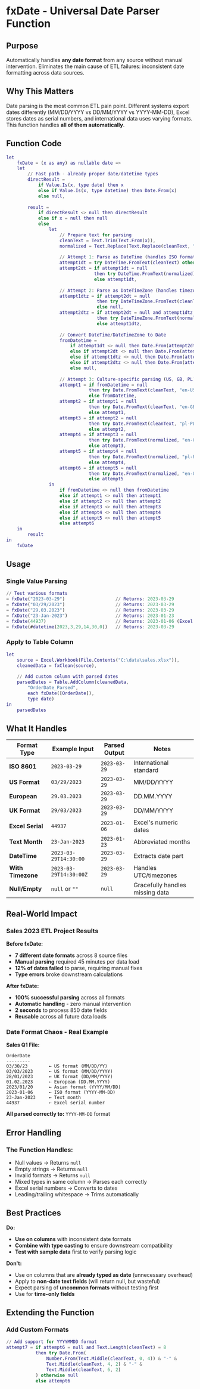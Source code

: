 # fxDate - Universal Date Parser Function

## Purpose
Automatically handles **any date format** from any source without manual intervention. Eliminates the main cause of ETL failures: inconsistent date formatting across data sources.

## Why This Matters
Date parsing is the most common ETL pain point. Different systems export dates differently (MM/DD/YYYY vs DD/MM/YYYY vs YYYY-MM-DD), Excel stores dates as serial numbers, and international data uses varying formats. This function handles **all of them automatically**.

## Function Code
```m
let
    fxDate = (x as any) as nullable date =>
    let
        // Fast path - already proper date/datetime types
        directResult =
            if Value.Is(x, type date) then x
            else if Value.Is(x, type datetime) then Date.From(x)
            else null,
            
        result =
            if directResult <> null then directResult
            else if x = null then null
            else
                let
                    // Prepare text for parsing
                    cleanText = Text.Trim(Text.From(x)),
                    normalized = Text.Replace(Text.Replace(cleanText, ".", "-"), "/", "-"),
                    
                    // Attempt 1: Parse as DateTime (handles ISO formats)
                    attempt1dt = try DateTime.FromText(cleanText) otherwise null,
                    attempt2dt = if attempt1dt = null 
                                 then try DateTime.FromText(normalized) otherwise null 
                                 else attempt1dt,
                    
                    // Attempt 2: Parse as DateTimeZone (handles timezone info)
                    attempt1dtz = if attempt2dt = null 
                                  then try DateTimeZone.FromText(cleanText) otherwise null 
                                  else null,
                    attempt2dtz = if attempt2dt = null and attempt1dtz = null 
                                  then try DateTimeZone.FromText(normalized) otherwise null 
                                  else attempt1dtz,
                    
                    // Convert DateTime/DateTimeZone to Date
                    fromDatetime =
                        if attempt1dt <> null then Date.From(attempt2dt)
                        else if attempt2dt <> null then Date.From(attempt2dt)
                        else if attempt1dtz <> null then Date.From(attempt1dtz)
                        else if attempt2dtz <> null then Date.From(attempt2dtz)
                        else null,
                    
                    // Attempt 3: Culture-specific parsing (US, GB, PL)
                    attempt1 = if fromDatetime = null 
                               then try Date.FromText(cleanText, "en-US") otherwise null 
                               else fromDatetime,
                    attempt2 = if attempt1 = null 
                               then try Date.FromText(cleanText, "en-GB") otherwise null 
                               else attempt1,
                    attempt3 = if attempt2 = null 
                               then try Date.FromText(cleanText, "pl-PL") otherwise null 
                               else attempt2,
                    attempt4 = if attempt3 = null 
                               then try Date.FromText(normalized, "en-GB") otherwise null 
                               else attempt3,
                    attempt5 = if attempt4 = null 
                               then try Date.FromText(normalized, "pl-PL") otherwise null 
                               else attempt4,
                    attempt6 = if attempt5 = null 
                               then try Date.FromText(normalized, "en-US") otherwise null 
                               else attempt5
                in
                    if fromDatetime <> null then fromDatetime
                    else if attempt1 <> null then attempt1
                    else if attempt2 <> null then attempt2
                    else if attempt3 <> null then attempt3
                    else if attempt4 <> null then attempt4
                    else if attempt5 <> null then attempt5
                    else attempt6
    in
        result
in
    fxDate
```

## Usage
### Single Value Parsing
```m
// Test various formats
= fxDate("2023-03-29")                   // Returns: 2023-03-29
= fxDate("03/29/2023")                   // Returns: 2023-03-29
= fxDate("29.03.2023")                   // Returns: 2023-03-29
= fxDate("23-Jan-2023")                  // Returns: 2023-01-23
= fxDate(44937)                          // Returns: 2023-01-06 (Excel serial)
= fxDate(#datetime(2023,3,29,14,30,0))   // Returns: 2023-03-29
```

### Apply to Table Column
```m
let
    source = Excel.Workbook(File.Contents("C:\data\sales.xlsx")),
    cleanedData = fxClean(source),
    
    // Add custom column with parsed dates
    parsedDates = Table.AddColumn(cleanedData, 
        "OrderDate_Parsed", 
        each fxDate([OrderDate]), 
        type date)
in
    parsedDates
```

## What It Handles

| Format Type | Example Input | Parsed Output | Notes |
|-------------|---------------|---------------|-------|
| **ISO 8601** | `2023-03-29` | `2023-03-29` | International standard |
| **US Format** | `03/29/2023` | `2023-03-29` | MM/DD/YYYY |
| **European** | `29.03.2023` | `2023-03-29` | DD.MM.YYYY |
| **UK Format** | `29/03/2023` | `2023-03-29` | DD/MM/YYYY |
| **Excel Serial** | `44937` | `2023-01-06` | Excel's numeric dates |
| **Text Month** | `23-Jan-2023` | `2023-01-23` | Abbreviated months |
| **DateTime** | `2023-03-29T14:30:00` | `2023-03-29` | Extracts date part |
| **With Timezone** | `2023-03-29T14:30:00Z` | `2023-03-29` | Handles UTC/timezones |
| **Null/Empty** | `null` or `""` | `null` | Gracefully handles missing data |

## Real-World Impact
### Sales 2023 ETL Project Results
**Before fxDate:**
- **7 different date formats** across 8 source files
- **Manual parsing** required 45 minutes per data load
- **12% of dates failed** to parse, requiring manual fixes
- **Type errors** broke downstream calculations

**After fxDate:**
- **100% successful parsing** across all formats
- **Automatic handling** - zero manual intervention
- **2 seconds** to process 850 date fields
- **Reusable** across all future data loads

### Date Format Chaos - Real Example
**Sales Q1 File:**
```
OrderDate
---------
03/30/23        ← US format (MM/DD/YY)
03/03/2023      ← US format (MM/DD/YYYY)
28/01/2023      ← UK format (DD/MM/YYYY)
01.02.2023      ← European (DD.MM.YYYY)
2023/01/20      ← Asian format (YYYY/MM/DD)
2023-01-06      ← ISO format (YYYY-MM-DD)
23-Jan-2023     ← Text month
44937           ← Excel serial number
```

**All parsed correctly to:** `YYYY-MM-DD` format 

## Error Handling
### The Function Handles:
- Null values → Returns `null`  
- Empty strings → Returns `null`  
- Invalid formats → Returns `null`  
- Mixed types in same column → Parses each correctly  
- Excel serial numbers → Converts to dates  
- Leading/trailing whitespace → Trims automatically  

## Best Practices
**Do:**
- **Use on columns** with inconsistent date formats
- **Combine with type casting** to ensure downstream compatibility
- **Test with sample data** first to verify parsing logic

**Don't:**
- Use on columns that are **already typed as date** (unnecessary overhead)
- Apply to **non-date text fields** (will return null, but wasteful)
- Expect parsing of **uncommon formats** without testing first
- Use for **time-only fields**

## Extending the Function
### Add Custom Formats
```m
// Add support for YYYYMMDD format
attempt7 = if attempt6 = null and Text.Length(cleanText) = 8
           then try Date.From(
               Number.From(Text.Middle(cleanText, 0, 4)) & "-" &
               Text.Middle(cleanText, 4, 2) & "-" &
               Text.Middle(cleanText, 6, 2)
           ) otherwise null
           else attempt6
```
